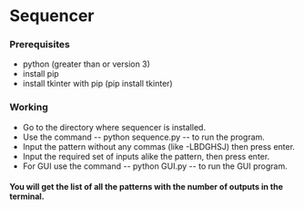 # Sequencer

### Prerequisites
* python (greater than or version 3)
* install pip
* install tkinter with pip (pip install tkinter)

### Working
* Go to the directory where sequencer is installed.
* Use the command -- python sequence.py -- to run the program.
* Input the pattern without any commas (like -LBDGHSJ) then press enter.
* Input the required set of inputs alike the pattern, then press enter.
* For GUI use the command -- python GUI.py -- to run the GUI program.

#### You will get the list of all the patterns with the number of outputs in the terminal.

